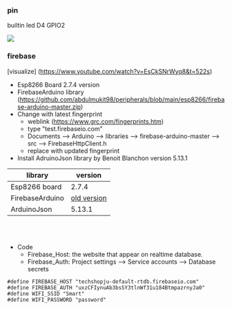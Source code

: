 ### pin 
builtin led D4    GPIO2

![](https://github.com/abdulmukit98/peripherals/blob/main/images/NodeMCUv3.0-pinout.jpg)

### firebase
[visualize] (https://www.youtube.com/watch?v=EsCkSNrWyq8&t=522s)

* Esp8266 Board  2.7.4 version
* FirebaseArduino library (https://github.com/abdulmukit98/peripherals/blob/main/esp8266/firebase-arduino-master.zip)
* Change with latest fingerprint
    * weblink (https://www.grc.com/fingerprints.htm)
    * type "test.firebaseio.com"
    * Documents --> Arduino --> libraries --> firebase-arduino-master --> src --> FirebaseHttpClient.h
    * replace with updated fingerprint
* Install AdruinoJson library by Benoit Blanchon version 5.13.1


|library          |         version |
|-----------      |---------------- |
|Esp8266 board    | 2.7.4           |
| FirebaseArduino | [old version](https://github.com/abdulmukit98/peripherals/blob/main/esp8266/firebase-arduino-master.zip)     |
| ArduinoJson     | 5.13.1          |

<br><br>


* Code
    - Firebase_Host: the website that appear on realtime database.
    - Firebase_Auth: Project settings --> Service accounts --> Database secrets

```
#define FIREBASE_HOST "techshopju-default-rtdb.firebaseio.com"          
#define FIREBASE_AUTH "uxzCFIynuAb3bsSY3tlnWf31u184BtmpazrnyJa0"        
#define WIFI_SSID "Smart"
#define WIFI_PASSWORD "password"
```
